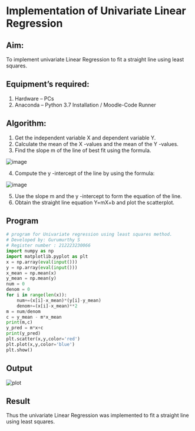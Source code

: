 # Implementation of Univariate Linear Regression
## Aim:
To implement univariate Linear Regression to fit a straight line using least squares.
## Equipment’s required:
1.	Hardware – PCs
2.	Anaconda – Python 3.7 Installation / Moodle-Code Runner
## Algorithm:
1.	Get the independent variable X and dependent variable Y.
2.	Calculate the mean of the X -values and the mean of the Y -values.
3.	Find the slope m of the line of best fit using the formula.

![image](https://github.com/GURUMUR/Univariate-Linear-Regression/assets/144895197/7154df37-0999-4cb5-95bc-c1b039aa0763)

4.	Compute the y -intercept of the line by using the formula:
	
![image](https://github.com/GURUMUR/Univariate-Linear-Regression/assets/144895197/11530424-95d7-4ce1-a67f-1143eeba0f94)

5.	Use the slope m and the y -intercept to form the equation of the line.
6.	Obtain the straight line equation Y=mX+b and plot the scatterplot.
## Program
```python
# program for Univariate regression using least squares method.
# Developed by: Gurumurthy S
# Register number : 212223230066
import numpy as np
import matplotlib.pyplot as plt
x = np.array(eval(input()))
y = np.array(eval(input()))
x_mean = np.mean(x)
y_mean = np.mean(y)
num = 0
denom = 0
for i in range(len(x)):
    num+=(x[i]-x_mean)*(y[i]-y_mean)
    denom+=(x[i]-x_mean)**2
m = num/denom
c = y_mean - m*x_mean
print(m,c)
y_pred = m*x+c
print(y_pred)
plt.scatter(x,y,color='red')
plt.plot(x,y,color='blue')
plt.show()

```
## Output
![plot](https://github.com/GURUMUR/Univariate-Linear-Regression/assets/144895197/a2495f29-670f-4d32-9271-543406f4fb8b)


## Result
Thus the univariate Linear Regression was implemented to fit a straight line using least squares.
